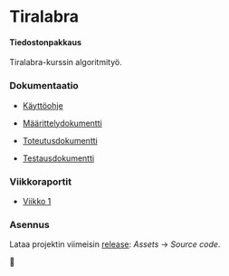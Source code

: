 # Tiralabra

#### Tiedostonpakkaus

Tiralabra-kurssin algoritmityö.

### Dokumentaatio

* [Käyttöohje](https://github.com/Noissi/tiralabra/blob/master/dokumentaatio/kayttoohje.md)

* [Määrittelydokumentti](https://github.com/Noissi/tiralabra/blob/master/dokumentaatio/maarittely.md)

* [Toteutusdokumentti](https://github.com/Noissi/tiralabra/blob/master/dokumentaatio/toteutus.md)

* [Testausdokumentti](https://github.com/Noissi/tiralabra/blob/master/dokumentaatio/testaus.md)

### Viikkoraportit

* [Viikko 1](https://github.com/Noissi/tiralabra/blob/master/viikkoraportit/viikko1.md)

### Asennus

Lataa projektin viimeisin [release](https://github.com/Noissi/tiralabra/releases): _Assets_ -> _Source code_.


:chicken:
